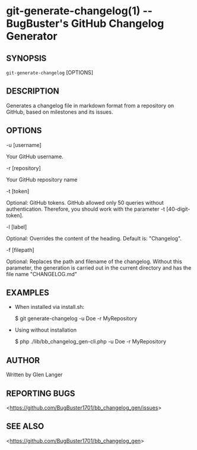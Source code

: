 git-generate-changelog(1) -- BugBuster's GitHub Changelog Generator
===================================================================

## SYNOPSIS

`git-generate-changelog` [OPTIONS]

## DESCRIPTION

Generates a changelog file in markdown format from a repository on GitHub, based on milestones and its issues.

## OPTIONS

-u [username]

Your GitHub username.

-r [repository]

Your GitHub repository name

-t [token]

Optional: GitHub tokens. GitHub allowed only 50 queries without authentication. Therefore, you should work with the parameter -t [40-digit-token].

-l [label]

Optional: Overrides the content of the heading. Default is: "Changelog".

-f [filepath]

Optional: Replaces the path and filename of the changelog. Without this parameter, the generation is carried out in the current directory and has the file name "CHANGELOG.md"

## EXAMPLES

* When installed via install.sh:

  $ git generate-changelog -u Doe -r MyRepository

* Using without installation

  $ php ./lib/bb_changelog_gen-cli.php  -u Doe -r MyRepository

## AUTHOR
 Written by Glen Langer

## REPORTING BUGS
&lt;<https://github.com/BugBuster1701/bb_changelog_gen/issues>&gt;

## SEE ALSO
&lt;<https://github.com/BugBuster1701/bb_changelog_gen>&gt;
